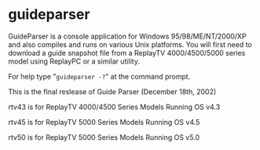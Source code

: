 # guideparser

GuideParser is a console application for Windows 95/98/ME/NT/2000/XP and also compiles and runs on various Unix platforms.    You will first need to download a guide snapshot file from a ReplayTV 4000/4500/5000 series model using ReplayPC or a similar utility.

For help type "`guideparser -?`" at the command prompt.

This is the final reslease of Guide Parser (December 18th, 2002)

rtv43 is for ReplayTV 4000/4500 Series Models Running OS v4.3

rtv45 is for ReplayTV 5000 Series Models Running OS v4.5

rtv50 is for ReplayTV 5000 Series Models Running OS v5.0

